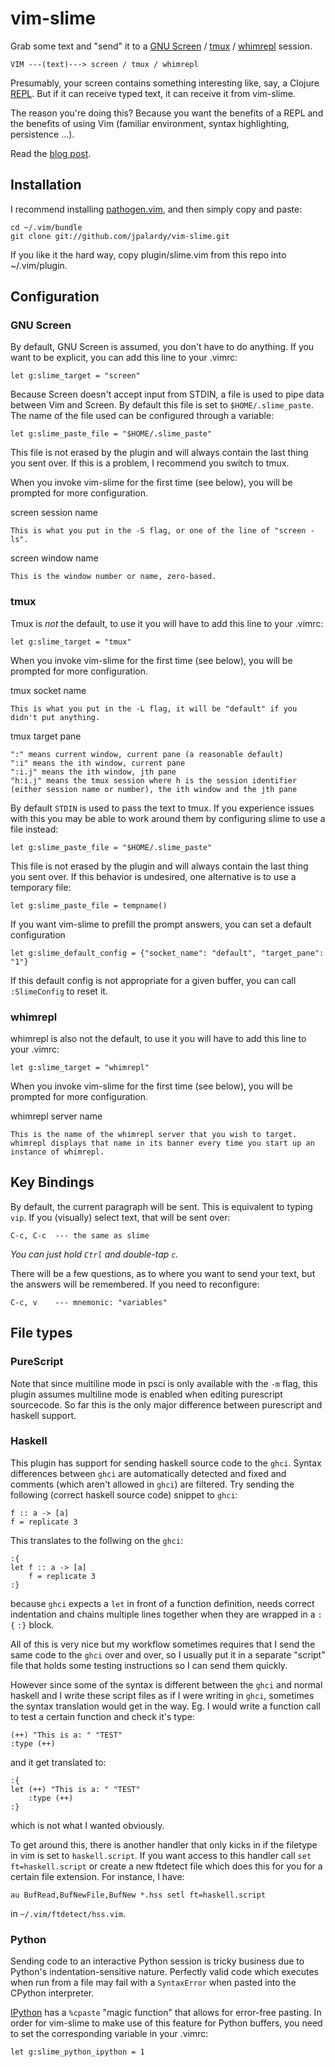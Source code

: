 vim-slime
=========

Grab some text and "send" it to a [GNU Screen](http://www.gnu.org/software/screen/) / [tmux](http://tmux.sourceforge.net/) / [whimrepl](https://github.com/malyn/lein-whimrepl) session.

    VIM ---(text)---> screen / tmux / whimrepl

Presumably, your screen contains something interesting like, say, a Clojure [REPL](http://en.wikipedia.org/wiki/REPL). But if it can
receive typed text, it can receive it from vim-slime.

The reason you're doing this? Because you want the benefits of a REPL and the benefits of using Vim (familiar environment, syntax highlighting, persistence ...).

Read the [blog post](http://technotales.wordpress.com/2007/10/03/like-slime-for-vim/).

Installation
------------

I recommend installing [pathogen.vim](https://github.com/tpope/vim-pathogen), and
then simply copy and paste:

    cd ~/.vim/bundle
    git clone git://github.com/jpalardy/vim-slime.git

If you like it the hard way, copy plugin/slime.vim from this repo into ~/.vim/plugin.

Configuration
-------------

### GNU Screen

By default, GNU Screen is assumed, you don't have to do anything. If you want
to be explicit, you can add this line to your .vimrc:

    let g:slime_target = "screen"

Because Screen doesn't accept input from STDIN, a file is used to pipe data
between Vim and Screen. By default this file is set to `$HOME/.slime_paste`.
The name of the file used can be configured through a variable:

    let g:slime_paste_file = "$HOME/.slime_paste"

This file is not erased by the plugin and will always contain the last thing
you sent over. If this is a problem, I recommend you switch to tmux.

When you invoke vim-slime for the first time (see below), you will be prompted for more configuration.

screen session name

    This is what you put in the -S flag, or one of the line of "screen -ls".

screen window name

    This is the window number or name, zero-based.

### tmux

Tmux is *not* the default, to use it you will have to add this line to your .vimrc:

    let g:slime_target = "tmux"

When you invoke vim-slime for the first time (see below), you will be prompted for more configuration.

tmux socket name

    This is what you put in the -L flag, it will be "default" if you didn't put anything.

tmux target pane

    ":" means current window, current pane (a reasonable default)
    ":i" means the ith window, current pane
    ":i.j" means the ith window, jth pane
    "h:i.j" means the tmux session where h is the session identifier (either session name or number), the ith window and the jth pane

By default `STDIN` is used to pass the text to tmux.
If you experience issues with this you may be able to work around them
by configuring slime to use a file instead:

    let g:slime_paste_file = "$HOME/.slime_paste"

This file is not erased by the plugin and will always contain the last thing
you sent over.  If this behavior is undesired, one alternative is to use a temporary file:

    let g:slime_paste_file = tempname()

If you want vim-slime to prefill the prompt answers, you can set a default configuration

    let g:slime_default_config = {"socket_name": "default", "target_pane": "1"}

If this default config is not appropriate for a given buffer, you can call `:SlimeConfig`
to reset it.

### whimrepl

whimrepl is also not the default, to use it you will have to add this line to your .vimrc:

    let g:slime_target = "whimrepl"

When you invoke vim-slime for the first time (see below), you will be prompted for more configuration.

whimrepl server name

    This is the name of the whimrepl server that you wish to target.  whimrepl displays that name in its banner every time you start up an instance of whimrepl.

Key Bindings
------------

By default, the current paragraph will be sent. This is equivalent to typing `vip`. If you (visually) select text, that will be sent over:

    C-c, C-c  --- the same as slime

_You can just hold `Ctrl` and double-tap `c`._

There will be a few questions, as to where you want to send your text, but the answers will be remembered. If you need to reconfigure:

    C-c, v    --- mnemonic: "variables"

File types
----------

### PureScript

Note that since multiline mode in psci is only available with the `-m` flag, this plugin assumes multiline
mode is enabled when editing purescript sourcecode. So far this is the only major difference between purescript
and haskell support.

### Haskell

This plugin has support for sending haskell source code to the `ghci`. Syntax differences between `ghci`
are automatically detected and fixed and comments (which aren't allowed in `ghci`) are filtered. Try
sending the following (correct haskell source code) snippet to `ghci`:

    f :: a -> [a]
    f = replicate 3

This translates to the follwing on the `ghci`:

    :{
    let f :: a -> [a]
        f = replicate 3
    :}

because `ghci` expects a `let` in front of a function definition, needs correct indentation and chains multiple lines together
when they are wrapped in a `:{` `:}` block.

All of this is very nice but my workflow sometimes requires that I send the same code to the `ghci` over
and over, so I usually put it in a separate "script" file that holds some testing instructions
so I can send them quickly.

However since some of the syntax is different between the `ghci` and normal haskell
and I write these script files as if I were writing in `ghci`, sometimes the syntax translation would get in 
the way. Eg. I would write a function call to test a certain function and check it's type:

    (++) "This is a: " "TEST"
    :type (++)

and it get translated to:

    :{
    let (++) "This is a: " "TEST"
        :type (++)
    :}

which is not what I wanted obviously.

To get around this, there is another handler that only kicks in if the filetype in vim is set to `haskell.script`.
If you want access to this handler call `set ft=haskell.script` or create a new ftdetect file which does this for you
for a certain file extension. For instance, I have:

    au BufRead,BufNewFile,BufNew *.hss setl ft=haskell.script

in `~/.vim/ftdetect/hss.vim`.

### Python

Sending code to an interactive Python session is tricky business due to Python's indentation-sensitive nature.
Perfectly valid code which executes when run from a file may fail with a `SyntaxError` when pasted into the CPython interpreter.

[IPython](http://ipython.org/) has a `%cpaste` "magic function" that allows for error-free pasting.
In order for vim-slime to make use of this feature for Python buffers, you need to set the corresponding variable in your .vimrc:

    let g:slime_python_ipython = 1
